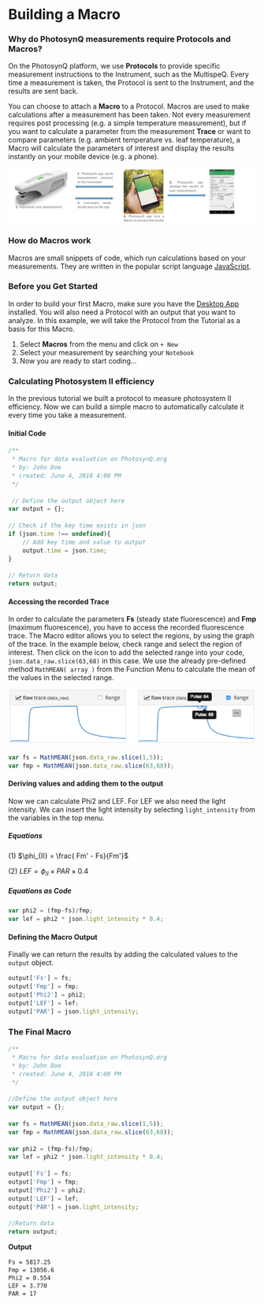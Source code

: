 # Building a Macro

### Why do PhotosynQ measurements require Protocols and Macros?

On the PhotosynQ platform, we use **Protocols** to provide specific measurement instructions to the Instrument, such as the MultispeQ. Every time a measurement is taken, the Protocol is sent to the Instrument, and the results are sent back.

You can choose to attach a **Macro** to a Protocol. Macros are used to make calculations after a measurement has been taken. Not every measurement requires post processing (e.g. a simple temperature measurement), but if you want to calculate a parameter from the measurement **Trace** or want to compare parameters (e.g. ambient temperature vs. leaf temperature), a Macro will calculate the parameters of interest and display the results instantly on your mobile device (e.g. a phone).

![The steps involved in taking a measurement](./images/protocols-macros-workflow.jpg)

### How do Macros work

Macros are small snippets of code, which run calculations based on your measurements. They are written in the popular script language [JavaScript][JavaScript_URL].

### Before you Get Started

In order to build your first Macro, make sure you have the [Desktop App] installed. You will also need a Protocol with an output that you want to analyze. In this example, we will take the Protocol from the Tutorial as a basis for this Macro.

1. Select **Macros** from the menu and click on `+ New`
2. Select your measurement by searching your `Notebook`
3. Now you are ready to start coding…

### Calculating Photosystem II efficiency

In the previous tutorial we built a protocol to measure photosystem II efficiency. Now we can build a simple macro to automatically calculate it every time you take a measurement.

#### Initial Code

```javascript
/**
 * Macro for data evaluation on PhotosynQ.org
 * by: John Doe
 * created: June 4, 2018 4:00 PM
 */

 // Define the output object here
var output = {};

// Check if the key time exists in json
if (json.time !== undefined){
    // Add key time and value to output
    output.time = json.time;
}

// Return data
return output;
```

#### Accessing the recorded Trace

In order to calculate the parameters **Fs** (steady state fluorescence) and **Fmp** (maximum fluorescence), you have to access the recorded fluorescence trace. The Macro editor allows you to select the regions, by using the graph of the trace. In the example below, check range and select the region of interest. Then click on the <i class="fa fa-arrows-h"></i> icon to add the selected range into your code, `json.data_raw.slice(63,68)` in this case. We use the already pre-defined method `MathMEAN( array )` from the Function Menu to calculate the mean of the values in the selected range.

![Selecting a range of values using the Macro editor](./images/macros-building-a-macro.png)

```javascript
var fs = MathMEAN(json.data_raw.slice(1,5));
var fmp = MathMEAN(json.data_raw.slice(63,68));
```

#### Deriving values and adding them to the output

Now we can calculate Phi2 and LEF. For LEF we also need the light intensity. We can insert the light intensity by selecting `light_intensity` from the variables in the top menu.

##### Equations

(1) $\phi_{II} = \frac{ Fm' - Fs}{Fm'}$

(2) $LEF = \phi_{II} \times PAR \times 0.4$

##### Equations as Code

```javascript
var phi2 = (fmp-fs)/fmp;
var lef = phi2 * json.light_intensity * 0.4;
```

#### Defining the Macro Output

Finally we can return the results by adding the calculated values to the `output` object.

```javascript
output['Fs'] = fs;
output['Fmp'] = fmp;
output['Phi2'] = phi2;
output['LEF'] = lef;
output['PAR'] = json.light_intensity;
```

### The Final Macro

```javascript
/**
 * Macro for data evaluation on PhotosynQ.org
 * by: John Doe
 * created: June 4, 2018 4:00 PM
 */

//Define the output object here
var output = {};

var fs = MathMEAN(json.data_raw.slice(1,5));
var fmp = MathMEAN(json.data_raw.slice(63,68));

var phi2 = (fmp-fs)/fmp;
var lef = phi2 * json.light_intensity * 0.4;

output['Fs'] = fs;
output['Fmp'] = fmp;
output['Phi2'] = phi2;
output['LEF'] = lef;
output['PAR'] = json.light_intensity;

//Return data
return output;
```

**Output**

    Fs = 5817.25
    Fmp = 13056.6
    Phi2 = 0.554
    LEF = 3.770
    PAR = 17

[JavaScript_URL]: https://www.w3schools.com/js/
[Desktop App]: https://chrome.google.com/webstore/detail/photosynq/mdbljehgiahgijmaeehfigldmmaofilg